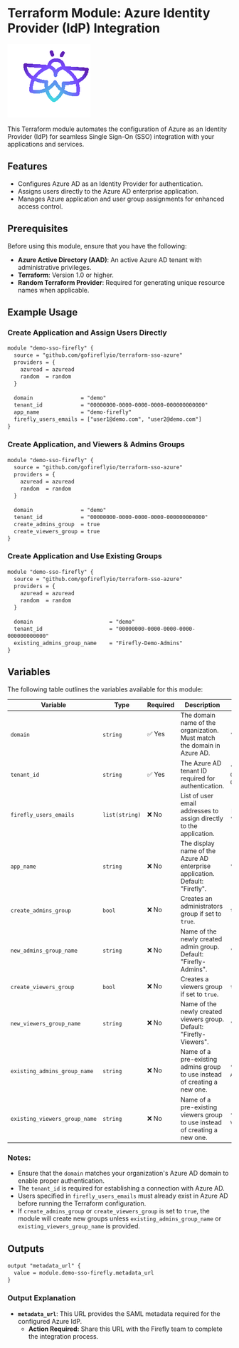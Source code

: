 # Terraform Module: Azure Identity Provider (IdP) Integration
![Firefly Logo](firefly.gif)

This Terraform module automates the configuration of Azure as an Identity Provider (IdP) for seamless Single Sign-On (SSO) integration with your applications and services.

## Features

- Configures Azure AD as an Identity Provider for authentication.
- Assigns users directly to the Azure AD enterprise application.
- Manages Azure application and user group assignments for enhanced access control.

## Prerequisites

Before using this module, ensure that you have the following:

- **Azure Active Directory (AAD)**: An active Azure AD tenant with administrative privileges.
- **Terraform**: Version 1.0 or higher.
- **Random Terraform Provider**: Required for generating unique resource names when applicable.

## Example Usage

### Create Application and Assign Users Directly
```hcl
module "demo-sso-firefly" {
  source = "github.com/gofireflyio/terraform-sso-azure"
  providers = {
    azuread = azuread
    random  = random
  }
  
  domain               = "demo"
  tenant_id            = "00000000-0000-0000-0000-000000000000"
  app_name             = "demo-firefly"
  firefly_users_emails = ["user1@demo.com", "user2@demo.com"]
}
```

### Create Application, and Viewers & Admins Groups
```hcl
module "demo-sso-firefly" {
  source = "github.com/gofireflyio/terraform-sso-azure"
  providers = {
    azuread = azuread
    random  = random
  }

  domain               = "demo"
  tenant_id            = "00000000-0000-0000-0000-000000000000"
  create_admins_group  = true
  create_viewers_group = true
}
```

### Create Application and Use Existing Groups
```hcl
module "demo-sso-firefly" {
  source = "github.com/gofireflyio/terraform-sso-azure"
  providers = {
    azuread = azuread
    random  = random
  }

  domain                        = "demo"
  tenant_id                     = "00000000-0000-0000-0000-000000000000"
  existing_admins_group_name    = "Firefly-Demo-Admins"
}
```

## Variables

The following table outlines the variables available for this module:

| Variable                      | Type          | Required | Description                                                                 | Example Value                          |
|--------------------------------|--------------|----------|-----------------------------------------------------------------------------|----------------------------------------|
| `domain`                      | `string`     | ✅ Yes  | The domain name of the organization. Must match the domain in Azure AD.     | `"demo"`                              |
| `tenant_id`                   | `string`     | ✅ Yes  | The Azure AD tenant ID required for authentication.                         | `"00000000-0000-0000-0000-000000000000"`                    |
| `firefly_users_emails`         | `list(string)` | ❌ No   | List of user email addresses to assign directly to the application.         | `["user1@demo.com", "user2@demo.com"]` |
| `app_name`                    | `string`     | ❌ No   | The display name of the Azure AD enterprise application. Default: "Firefly".| `"demo-Firefly"`                           |
| `create_admins_group`          | `bool`       | ❌ No   | Creates an administrators group if set to `true`.                           | `true`                                 |
| `new_admins_group_name`        | `string`     | ❌ No   | Name of the newly created admin group. Default: "Firefly-Admins".          | `"Demo-Admins"`                     |
| `create_viewers_group`         | `bool`       | ❌ No   | Creates a viewers group if set to `true`.                                   | `true`                                 |
| `new_viewers_group_name`       | `string`     | ❌ No   | Name of the newly created viewers group. Default: "Firefly-Viewers".       | `"Demo-Viewers"`                    |
| `existing_admins_group_name`   | `string`     | ❌ No   | Name of a pre-existing admins group to use instead of creating a new one.   | `"Existing-Demo-Admins"`                   |
| `existing_viewers_group_name`  | `string`     | ❌ No   | Name of a pre-existing viewers group to use instead of creating a new one.  | `"Existing-Demo-Viewers"`                  |

### Notes:
- Ensure that the `domain` matches your organization's Azure AD domain to enable proper authentication.
- The `tenant_id` is required for establishing a connection with Azure AD.
- Users specified in `firefly_users_emails` must already exist in Azure AD before running the Terraform configuration.
- If `create_admins_group` or `create_viewers_group` is set to `true`, the module will create new groups unless `existing_admins_group_name` or `existing_viewers_group_name` is provided.

## Outputs

```hcl
output "metadata_url" {
  value = module.demo-sso-firefly.metadata_url
}
```

### Output Explanation
- **`metadata_url`**: This URL provides the SAML metadata required for the configured Azure IdP. 
  - **Action Required:** Share this URL with the Firefly team to complete the integration process.

